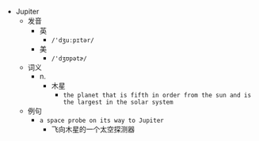 - Jupiter
  - 发音
    - 英
      - `/'dʒuːpɪtər/`
    - 美
      - `/'dʒʊpətɚ/`
  - 词义
    - n.
      - 木星
        - `the planet that is fifth in order from the sun and is the largest in the solar system`
  - 例句
    - `a space probe on its way to Jupiter`
      - 飞向木星的一个太空探测器

